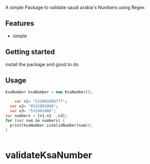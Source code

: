 <!-- 
This README describes the package. If you publish this package to pub.dev,
this README's contents appear on the landing page for your package.

For information about how to write a good package README, see the guide for
[writing package pages](https://dart.dev/guides/libraries/writing-package-pages). 

For general information about developing packages, see the Dart guide for
[creating packages](https://dart.dev/guides/libraries/create-library-packages)
and the Flutter guide for
[developing packages and plugins](https://flutter.dev/developing-packages). 
-->
 A simple Package to validate saudi arabia's Numbers using Regex

## Features

- simple

## Getting started

install the package and good to do

## Usage


```dart
KsaNumber ksaNumber = new KsaNumber();

    var n1= "532001088777";
  var n2= "0532001088";
  var n3= "532001088";
var numbers = [n1,n2  ,n3]; 
for (var num in numbers) {
  print(ksaNumber.isValidNumber(num));
}



```


# validateKsaNumber
